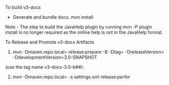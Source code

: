 To build v3-docs
*   Generate and bundle docs.
    mvn install
    
Note - The step to build the JavaHelp plugin by running mvn -P plugin install is no longer required as the online help is not in the JavaHelp format.

To Release and Promote v3-docs Artifacts

1. mvn -Dmaven.repo.local=<repo> release:prepare -B  -Dtag=<tag-name> -DreleaseVersion=<releasen version> -DdevelopmentVersion=3.0-SNAPSHOT 

(use the tag name v3-docs-3.0-b##):

2.  mvn -Dmaven.repo.local=<repo> -s settings.xml release:perfor


